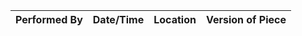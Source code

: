 |  Performed By  |  Date/Time  |  Location  |  Version of Piece  |
|  :-----------  |  :--------  |  :-------  |  :---------------  |
